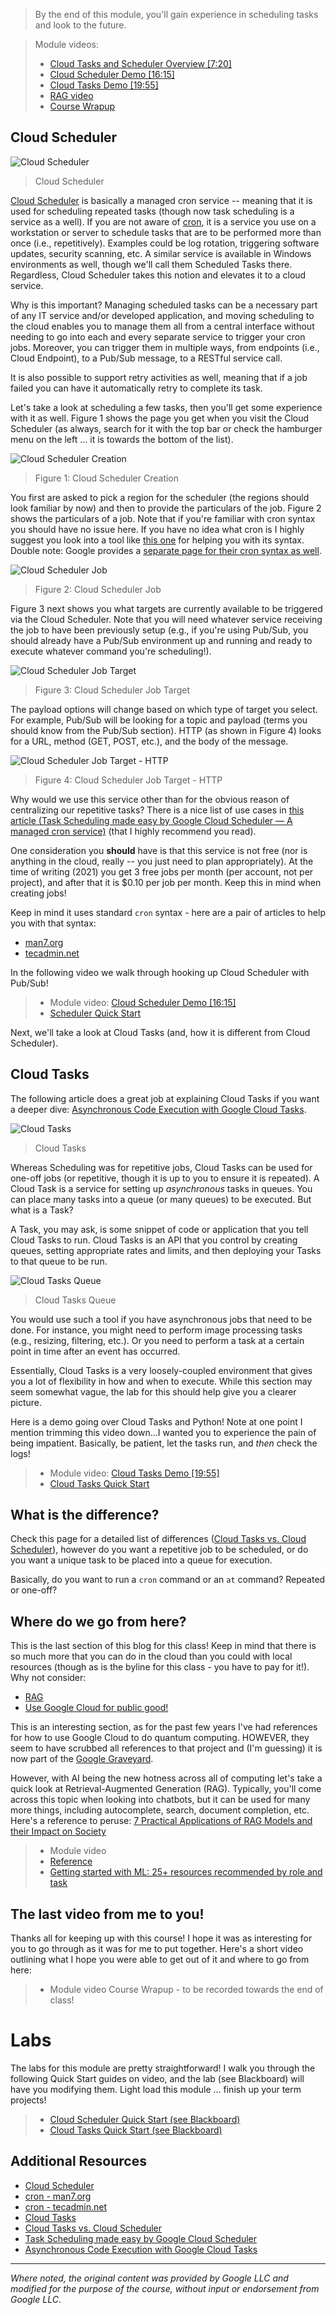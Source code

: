 > By the end of this module, you'll gain experience in scheduling tasks and look to the future.

> Module videos:
> * [Cloud Tasks and Scheduler Overview [7:20]](https://youtu.be/_Cb52DCzpwY)
> * [Cloud Scheduler Demo [16:15]](https://youtu.be/7b-OaHp9Ipg)
> * [Cloud Tasks Demo [19:55]](https://youtu.be/UHDp8J3enAA)
> * [RAG video]()
> * [Course Wrapup](https://www.youtube.com/watch?v=k3go9LZf0CI)

<!-- 
> Module labs:
> * [Cloud Scheduler Quick Start (see Blackboard)](https://cloud.google.com/scheduler/docs/quickstart)
> * [Cloud Tasks Quick Start (see Blackboard)](https://cloud.google.com/tasks/docs/quickstart)
> * Wrap up your term projects! -->

## Cloud Scheduler

![Cloud Scheduler](https://lh3.googleusercontent.com/7Tj7GbCtbDs0Wi3bumiWp7SqPZr59YiRahFiiaomfAnR9yXdNn4Hahid7flm9mT1gYKIBG8tjqHT=e14-rj-sc0xffffff-w2540 "Cloud Scheduler")

> Cloud Scheduler

[Cloud Scheduler](https://cloud.google.com/scheduler) is basically a managed cron service -- meaning that it is used for scheduling repeated tasks (though now task scheduling is a service as a well).  If you are not aware of [cron](https://opensource.com/article/17/11/how-use-cron-linux), it is a service you use on a workstation or server to schedule tasks that are to be performed more than once (i.e., repetitively).  Examples could be log rotation, triggering software updates, security scanning, etc.  A similar service is available in Windows environments as well, though we'll call them Scheduled Tasks there.  Regardless, Cloud Scheduler takes this notion and elevates it to a cloud service.

Why is this important?  Managing scheduled tasks can be a necessary part of any IT service and/or developed application, and moving scheduling to the cloud enables you to manage them all from a central interface without needing to go into each and every separate service to trigger your cron jobs.  Moreover, you can trigger them in multiple ways, from endpoints (i.e., Cloud Endpoint), to a Pub/Sub message, to a RESTful service call. 

It is also possible to support retry activities as well, meaning that if a job failed you can have it automatically retry to complete its task.  

Let's take a look at scheduling a few tasks, then you'll get some experience with it as well.  Figure 1 shows the page you get when you visit the Cloud Scheduler (as always, search for it with the top bar or check the hamburger menu on the left ... it is towards the bottom of the list).

![Cloud Scheduler Creation](/CloudAppsDev/assets/images/15-scheduler.png "Cloud Scheduler Creation")

> Figure 1: Cloud Scheduler Creation

You first are asked to pick a region for the scheduler (the regions should look familiar by now) and then to provide the particulars of the job.  Figure 2 shows the particulars of a job.  Note that if you're familiar with cron syntax you should have no issue here.  If you have no idea what cron is I highly suggest you look into a tool like [this one](https://crontab.guru/) for helping you with its syntax.  Double note: Google provides a [separate page for their cron syntax as well](https://cloud.google.com/scheduler/docs/configuring/cron-job-schedules#defining_the_job_schedule).

![Cloud Scheduler Job](/CloudAppsDev/assets/images/15-job.png "Cloud Scheduler Job")

> Figure 2: Cloud Scheduler Job

Figure 3 next shows you what targets are currently available to be triggered via the Cloud Scheduler.  Note that you will need whatever service receiving the job to have been previously setup (e.g., if you're using Pub/Sub, you should already have a Pub/Sub environment up and running and ready to execute whatever command you're scheduling!).

![Cloud Scheduler Job Target](/CloudAppsDev/assets/images/10-job-target.png "Cloud Scheduler Job Target")

> Figure 3: Cloud Scheduler Job Target

The payload options will change based on which type of target you select.  For example, Pub/Sub will be looking for a topic and payload (terms you should know from the Pub/Sub section).  HTTP (as shown in Figure 4) looks for a URL, method (GET, POST, etc.), and the body of the message.

![Cloud Scheduler Job Target - HTTP](/CloudAppsDev/assets/images/15-job-http.png "Cloud Scheduler Job Target - HTTP")

> Figure 4: Cloud Scheduler Job Target - HTTP

Why would we use this service other than for the obvious reason of centralizing our repetitive tasks?  There is a nice list of use cases in [this article (Task Scheduling made easy by Google Cloud Scheduler — A managed cron service)](https://medium.com/pankaj-khuranas-blog/task-scheduling-made-easy-by-google-cloud-scheduler-a-managed-cron-service-136bdf8b3111) (that I highly recommend you read).  

One consideration you **should** have is that this service is not free (nor is anything in the cloud, really -- you just need to plan appropriately).  At the time of writing (2021) you get 3 free jobs per month (per account, not per project), and after that it is $0.10 per job per month.  Keep this in mind when creating jobs!

Keep in mind it uses standard `cron` syntax - here are a pair of articles to help you with that syntax:

* [man7.org](http://man7.org/linux/man-pages/man5/crontab.5.html)
* [tecadmin.net](https://tecadmin.net/crontab-in-linux-with-20-examples-of-cron-schedule/)

In the following video we walk through hooking up Cloud Scheduler with Pub/Sub!

> * Module video: [Cloud Scheduler Demo [16:15]](https://youtu.be/7b-OaHp9Ipg)
> * [Scheduler Quick Start](https://cloud.google.com/scheduler/docs/quickstart)

Next, we'll take a look at Cloud Tasks (and, how it is different from Cloud Scheduler).

## Cloud Tasks

The following article does a great job at explaining Cloud Tasks if you want a deeper dive: [Asynchronous Code Execution with Google Cloud Tasks](https://medium.com/google-cloud/asynchronous-code-execution-with-google-cloud-tasks-9b73ceaf48c3).  

![Cloud Tasks](https://miro.medium.com/max/875/1*9FXNzILQyAMWUT38YfxO2Q.png "Cloud Tasks")

> Cloud Tasks

Whereas Scheduling was for repetitive jobs, Cloud Tasks can be used for one-off jobs (or repetitive, though it is up to you to ensure it is repeated).  A Cloud Task is a service for setting up *asynchronous* tasks in queues.  You can place many tasks into a queue (or many queues) to be executed.  But what is a Task?

A Task, you may ask, is some snippet of code or application that you tell Cloud Tasks to run. Cloud Tasks is an API that you control by creating queues, setting appropriate rates and limits, and then deploying your Tasks to that queue to be run.  

![Cloud Tasks Queue](/CloudAppsDev/assets/images/15-task-queue.png "Cloud Tasks Queue")

> Cloud Tasks Queue

You would use such a tool if you have asynchronous jobs that need to be done.  For instance, you might need to perform image processing tasks (e.g., resizing, filtering, etc.).  Or you need to perform a task at a certain point in time after an event has occurred.

Essentially, Cloud Tasks is a very loosely-coupled environment that gives you a lot of flexibility in how and when to execute.  While this section may seem somewhat vague, the lab for this should help give you a clearer picture.  

Here is a demo going over Cloud Tasks and Python!  Note at one point I mention trimming this video down...I wanted you to experience the pain of being impatient.  Basically, be patient, let the tasks run, and *then* check the logs!

> * Module video: [Cloud Tasks Demo [19:55]](https://youtu.be/UHDp8J3enAA)
> * [Cloud Tasks Quick Start](https://cloud.google.com/tasks/docs/quickstart#python)

## What is the difference?

Check this page for a detailed list of differences ([Cloud Tasks vs. Cloud Scheduler](https://cloud.google.com/tasks/docs/comp-tasks-sched)), however do you want a repetitive job to be scheduled, or do you want a unique task to be placed into a queue for execution.  

Basically, do you want to run a `cron` command or an `at` command?  Repeated or one-off?

## Where do we go from here?

This is the last section of this blog for this class!  Keep in mind that there is so much more that you can do in the cloud than you could with local resources (though as is the byline for this class - you have to pay for it!).  Why not consider:

* [RAG](https://cloud.google.com/use-cases/retrieval-augmented-generation?hl=en)
* [Use Google Cloud for public good!](https://cloud.google.com/blog/products/data-analytics/publicly-available-covid-19-data-for-analytics)

This is an interesting section, as for the past few years I've had references for how to use Google Cloud to do quantum computing.  HOWEVER, they seem to have scrubbed all references to that project and (I'm guessing) it is now part of the [Google Graveyard](https://killedbygoogle.com/).

However, with AI being the new hotness across all of computing let's take a quick look at Retrieval-Augmented Generation (RAG).  Typically, you'll come across this topic when looking into chatbots, but it can be used for many more things, including autocomplete, search, document completion, etc.  Here's a reference to peruse: [7 Practical Applications of RAG Models and their Impact on Society](https://hyperight.com/7-practical-applications-of-rag-models-and-their-impact-on-society/)
 
> * Module video []()
> * [Reference](https://cloud.google.com/vertex-ai/generative-ai/docs/samples/generativeaionvertexai-rag-quickstart)
> * [Getting started with ML: 25+ resources recommended by role and task](https://cloud.google.com/blog/products/ai-machine-learning/getting-started-with-vertex-ai)

## The last video from me to you!

Thanks all for keeping up with this course!  I hope it was as interesting for you to go through as it was for me to put together.  Here's a short video outlining what I hope you were able to get out of it and where to go from here:

> * Module video Course Wrapup - to be recorded towards the end of class!

# Labs

The labs for this module are pretty straightforward!  I walk you through the following Quick Start guides on video, and the lab (see Blackboard) will have you modifying them.  Light load this module ... finish up your term projects!

> * [Cloud Scheduler Quick Start (see Blackboard)](https://cloud.google.com/scheduler/docs/quickstart)
> * [Cloud Tasks Quick Start (see Blackboard)](https://cloud.google.com/tasks/docs/quickstart)

## Additional Resources

* [Cloud Scheduler](https://cloud.google.com/scheduler)
* [cron - man7.org](http://man7.org/linux/man-pages/man5/crontab.5.html)
* [cron - tecadmin.net](https://tecadmin.net/crontab-in-linux-with-20-examples-of-cron-schedule/)
* [Cloud Tasks](https://cloud.google.com/tasks)
* [Cloud Tasks vs. Cloud Scheduler](https://cloud.google.com/tasks/docs/comp-tasks-sched)
* [Task Scheduling made easy by Google Cloud Scheduler](https://medium.com/pankaj-khuranas-blog/task-scheduling-made-easy-by-google-cloud-scheduler-a-managed-cron-service-136bdf8b3111)
* [Asynchronous Code Execution with Google Cloud Tasks](https://medium.com/google-cloud/asynchronous-code-execution-with-google-cloud-tasks-9b73ceaf48c3)

<hr size="1" />

*Where noted, the original content was provided by Google LLC and modified for the purpose of the course, without input or endorsement from Google LLC*.
